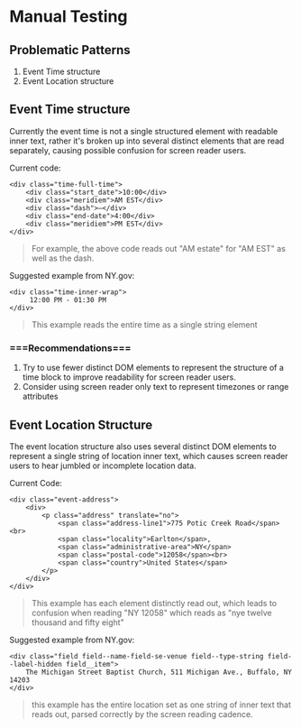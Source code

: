 # Manual Testing 
## Problematic Patterns
1. Event Time structure
2. Event Location structure 

## Event Time structure
Currently the event time is not a single structured element with readable inner text, rather it's broken up into several distinct elements that are read separately, causing possible confusion for screen reader users.

Current code:
```
<div class="time-full-time">
    <div class="start_date">10:00</div>
    <div class="meridiem">AM EST</div>
    <div class="dash">—</div>
    <div class="end-date">4:00</div>
    <div class="meridiem">PM EST</div>
</div>
```
> For example, the above code reads out "AM estate" for "AM EST" as well as the dash.

Suggested example from NY.gov:
```
<div class="time-inner-wrap">
     12:00 PM - 01:30 PM
</div>
```
> This example reads the entire time as a single string element

### ===Recommendations===
1. Try to use fewer distinct DOM elements to represent the structure of a time block to improve readability for screen reader users.
2. Consider using screen reader only text to represent timezones or range attributes

## Event Location Structure
The event location structure also uses several distinct DOM elements to represent a single string of location inner text, which causes screen reader users to hear jumbled or incomplete location data. 

Current Code:
```
<div class="event-address">
    <div>
        <p class="address" translate="no">
            <span class="address-line1">775 Potic Creek Road</span><br>
            <span class="locality">Earlton</span>, 
            <span class="administrative-area">NY</span> 
            <span class="postal-code">12058</span><br>
            <span class="country">United States</span>
        </p>
    </div>
</div>
```
> This example has each element distinctly read out, which leads to confusion when reading "NY 12058" which reads as "nye twelve thousand and fifty eight" 

Suggested example from NY.gov:
```
<div class="field field--name-field-se-venue field--type-string field--label-hidden field__item">
    The Michigan Street Baptist Church, 511 Michigan Ave., Buffalo, NY 14203
</div>
```
> this example has the entire location set as one string of inner text that reads out, parsed correctly by the screen reading cadence. 